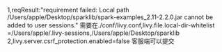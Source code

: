 
1,reqResult:"requirement failed: Local path /Users/apple/Desktop/sparklib/spark-examples_2.11-2.2.0.jar cannot be added to user sessions."
需要在./conf/livy.conf,livy.file.local-dir-whitelist =/Users/apple/.livy-sessions,/Users/apple/Desktop/sparklib
2,livy.server.csrf_protection.enabled=false
客服端可以提交